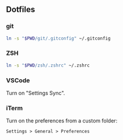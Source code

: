 ## Dotfiles

### git

```bash
ln -s "$PWD/git/.gitconfig" ~/.gitconfig
```

### ZSH

```bash
ln -s "$PWD/zsh/.zshrc" ~/.zshrc
```

### VSCode

Turn on "Settings Sync".

### iTerm

Turn on the preferences from a custom folder:

```
Settings > General > Preferences
```
